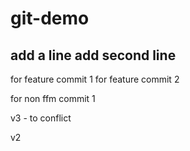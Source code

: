 # git-demo
add a line
add second line
---------

for feature commit 1
for feature commit 2

for non ffm commit 1


v3 - to conflict

v2 

